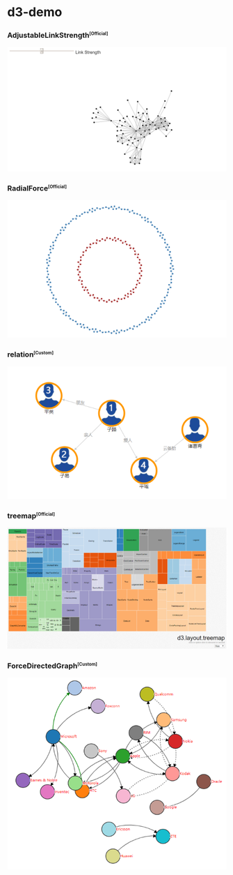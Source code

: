 # d3-demo

### AdjustableLinkStrength<sup><font size="1">[Official]</font></sup>
<div align="center">
    <img alt="AdjustableLinkStrength" src="https://raw.githubusercontent.com/wond-z/Pic/master/AdjustableLinkStrength.png">
</div>

### RadialForce<sup><font size="1">[Official]</font></sup>
<div align="center">
    <img alt="RadialForce" src="https://raw.githubusercontent.com/wond-z/Pic/master/RadialForce.png">
</div>

### relation<sup><font size="1">[Custom]</font></sup>
<div align="center">
    <img alt="relation" src="https://raw.githubusercontent.com/wond-z/Pic/master/relation.png">
</div>

### treemap<sup><font size="1">[Official]</font></sup>
<div align="center">
    <img alt="treemap" src="https://raw.githubusercontent.com/wond-z/Pic/master/treemap.png">
</div>

### ForceDirectedGraph<sup><font size="1">[Custom]</font></sup>
<div align="center">
    <img alt="ForceDirectedGraph" src="https://raw.githubusercontent.com/wond-z/Pic/master/ForceDirectedGraph.png">
</div>
